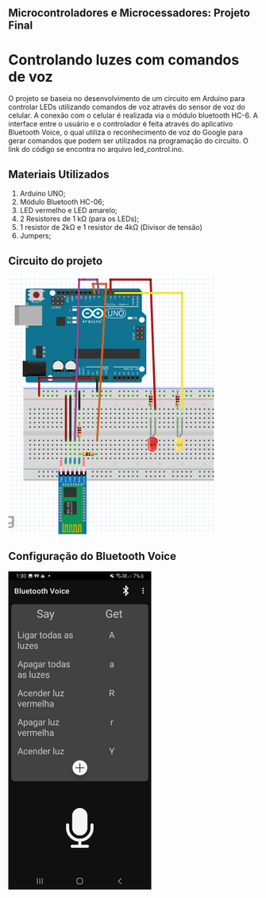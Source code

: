 ## Microcontroladores e Microcessadores: Projeto Final
# Controlando luzes com comandos de voz

O projeto se baseia no desenvolvimento de um circuito em Arduíno para controlar
LEDs utilizando comandos de voz através do sensor de voz do celular. A conexão com o celular
é realizada via o módulo bluetooth HC-6. A interface entre o usuário e o controlador é
feita através do aplicativo Bluetooth Voice, o qual utiliza o reconhecimento de voz do
Google para gerar comandos que podem ser utilizados na programação do circuito. O link
do código se encontra no arquivo led_control.ino.

## Materiais Utilizados

1. Arduino UNO;
2. Módulo Bluetooth HC-06;
3. LED vermelho e LED amarelo;
4. 2 Resistores de 1 kΩ (para os LEDs);
5. 1 resistor de 2kΩ e 1 resistor de 4kΩ (Divisor de tensão)
6. Jumpers;

## Circuito do projeto

![Circuito](circuito.png)

## Configuração do Bluetooth Voice

<img src="btvoice_config.jpeg" width="288" height="640" />
